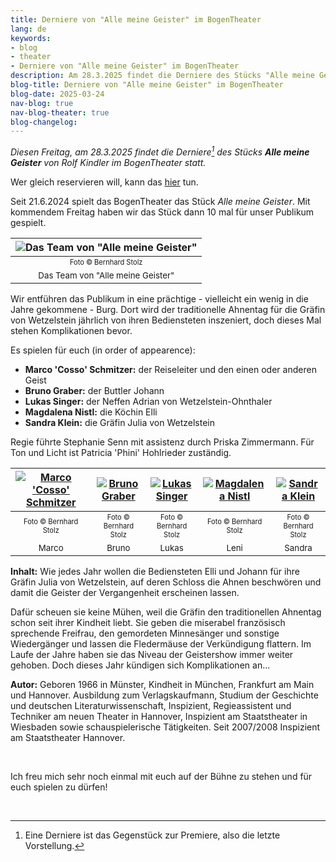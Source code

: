 ```yaml
---
title: Derniere von "Alle meine Geister" im BogenTheater
lang: de
keywords:
- blog
- theater
- Derniere von "Alle meine Geister" im BogenTheater
description: Am 28.3.2025 findet die Derniere des Stücks "Alle meine Geister" von Rolf Kindler im BogenTheater statt
blog-title: Derniere von "Alle meine Geister" im BogenTheater
blog-date: 2025-03-24
nav-blog: true
nav-blog-theater: true
blog-changelog:
---
```


*Diesen Freitag, am 28.3.2025 findet die Derniere[^1] des Stücks **Alle meine Geister** von Rolf Kindler im BogenTheater statt.*

Wer gleich reservieren will, kann das [hier](https://www.bogentheater.at/spielplan/alle/336/1233/alle-meine-geister) tun.

Seit 21.6.2024 spielt das BogenTheater das Stück *Alle meine Geister*. Mit kommendem Freitag haben wir das Stück dann 10 mal für unser Publikum gespielt.

| ![Das Team von "Alle meine Geister"](/images/blog/theater/geister/team.webp) |
|:---:|
| <small><small>Foto &copy; Bernhard Stolz</small></small> |
| <small>Das Team von "Alle meine Geister"</small> |

Wir entführen das Publikum in eine prächtige - vielleicht ein wenig in die Jahre gekommene - Burg. Dort wird der traditionelle Ahnentag für die Gräfin von Wetzelstein jährlich von ihren Bediensteten inszeniert, doch dieses Mal stehen Komplikationen bevor.

Es spielen für euch (in order of appearence):

- **Marco 'Cosso' Schmitzer:** der Reiseleiter und den einen oder anderen Geist
- **Bruno Graber:** der Buttler Johann
- **Lukas Singer:** der Neffen Adrian von Wetzelstein-Ohnthaler
- **Magdalena Nistl:** die Köchin Elli
- **Sandra Klein:** die Gräfin Julia von Wetzelstein

Regie führte Stephanie Senn mit assistenz durch Priska Zimmermann. Für Ton und Licht ist Patricia 'Phini' Hohlrieder zuständig.

| [![Marco 'Cosso' Schmitzer](/images/blog/theater/geister/marco.webp)](/images/blog/theater/geister/marco.webp) | [![Bruno Graber](/images/blog/theater/geister/bruno.webp)](/images/blog/theater/geister/bruno.webp) | [![Lukas Singer](/images/blog/theater/geister/lukas.webp)](/images/blog/theater/geister/lukas.webp) | [![Magdalena Nistl](/images/blog/theater/geister/leni.webp)](/images/blog/theater/geister/leni.webp) | [![Sandra Klein](/images/blog/theater/geister/sandra.webp)](/images/blog/theater/geister/sandra.webp) |
|:---:|:---:|:---:|:---:|:---:|
| <small><small>Foto &copy; Bernhard Stolz</small></small> | <small><small>Foto &copy; Bernhard Stolz</small></small> | <small><small>Foto &copy; Bernhard Stolz</small></small> | <small><small>Foto &copy; Bernhard Stolz</small></small> | <small><small>Foto &copy; Bernhard Stolz</small></small> |
| <small>Marco</small> | <small>Bruno</small> | <small>Lukas</small> | <small>Leni</small> | <small>Sandra</small> |

**Inhalt:**
Wie jedes Jahr wollen die Bediensteten Elli und Johann für ihre Gräfin Julia von Wetzelstein, auf deren Schloss die Ahnen beschwören und damit die Geister der Vergangenheit erscheinen lassen. 

Dafür scheuen sie keine Mühen, weil die Gräfin den traditionellen Ahnentag schon seit ihrer Kindheit liebt. Sie geben die miserabel französisch sprechende Freifrau, den gemordeten Minnesänger und sonstige Wiedergänger und lassen die Fledermäuse der Verkündigung flattern. Im Laufe der Jahre haben sie das Niveau der Geistershow immer weiter gehoben. Doch dieses Jahr kündigen sich Komplikationen an...

**Autor:**
Geboren 1966 in Münster, Kindheit in München, Frankfurt am Main und Hannover. Ausbildung zum Verlagskaufmann, Studium der Geschichte und deutschen Literaturwissenschaft, Inspizient, Regieassistent und Techniker am neuen Theater in Hannover, Inspizient am Staatstheater in Wiesbaden sowie schauspielerische Tätigkeiten. Seit 2007/2008 Inspizient am Staatstheater Hannover.

<br>

Ich freu mich sehr noch einmal mit euch auf der Bühne zu stehen und für euch spielen zu dürfen!

<br>

[^1]: Eine Derniere ist das Gegenstück zur Premiere, also die letzte Vorstellung.
